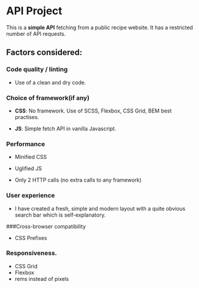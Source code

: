 # API Project

This is a __simple API__ fetching from a public recipe website. It has a restricted number of API requests.

## Factors considered:

### Code quality / linting

- Use of a clean and dry code.

### Choice of framework(if any)

- __CSS__: No framework. Use of SCSS, Flexbox, CSS Grid, BEM best practises.

- __JS__: Simple fetch API in vanilla Javascript.

### Performance

- Minified CSS

- Uglified JS

- Only 2 HTTP calls (no extra calls to any framework)

### User experience

- I have created a fresh, simple and modern layout with a quite obvious search bar which is self-explanatory.

###Cross-browser compatibility 

- CSS Prefixes

### Responsiveness.

- CSS Grid
- Flexbox
- rems instead of pixels

